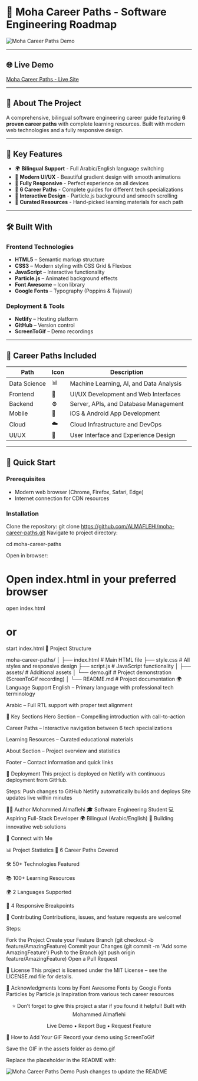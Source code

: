 # 🚀 Moha Career Paths - Software Engineering Roadmap

![Moha Career Paths Demo](./assets/demo.gif)

---

## 🌐 Live Demo
[Moha Career Paths - Live Site](https://moha-roadmap.netlify.app/)

---

## 📖 About The Project
A comprehensive, bilingual software engineering career guide featuring **6 proven career paths** with complete learning resources. Built with modern web technologies and a fully responsive design.

---

## 🎯 Key Features
- 🌍 **Bilingual Support** - Full Arabic/English language switching  
- 🎨 **Modern UI/UX** - Beautiful gradient design with smooth animations  
- 📱 **Fully Responsive** - Perfect experience on all devices  
- 🚀 **6 Career Paths** - Complete guides for different tech specializations  
- 💫 **Interactive Design** - Particle.js background and smooth scrolling  
- 🎯 **Curated Resources** - Hand-picked learning materials for each path  

---

## 🛠️ Built With
### Frontend Technologies
- **HTML5** – Semantic markup structure  
- **CSS3** – Modern styling with CSS Grid & Flexbox  
- **JavaScript** – Interactive functionality  
- **Particle.js** – Animated background effects  
- **Font Awesome** – Icon library  
- **Google Fonts** – Typography (Poppins & Tajawal)  

### Deployment & Tools
- **Netlify** – Hosting platform  
- **GitHub** – Version control  
- **ScreenToGif** – Demo recordings  

---

## 🎨 Career Paths Included
| Path        | Icon | Description                               |
|-------------|------|-------------------------------------------|
| Data Science | 📊 | Machine Learning, AI, and Data Analysis   |
| Frontend    | 🎨 | UI/UX Development and Web Interfaces       |
| Backend     | ⚙️ | Server, APIs, and Database Management      |
| Mobile      | 📱 | iOS & Android App Development              |
| Cloud       | ☁️ | Cloud Infrastructure and DevOps            |
| UI/UX       | 🎯 | User Interface and Experience Design        |

---

## 🚀 Quick Start
### Prerequisites
- Modern web browser (Chrome, Firefox, Safari, Edge)  
- Internet connection for CDN resources  

### Installation
Clone the repository:
git clone https://github.com/ALMAFLEHI/moha-career-paths.git
Navigate to project directory:

cd moha-career-paths

Open in browser:
# Open index.html in your preferred browser
open index.html
# or
start index.html
📁 Project Structure


moha-career-paths/
│
├── index.html          # Main HTML file
├── style.css           # All styles and responsive design
├── script.js           # JavaScript functionality
│
├── assets/             # Additional assets
│   └── demo.gif        # Project demonstration (ScreenToGif recording)
│
└── README.md           # Project documentation
🌍 Language Support
English – Primary language with professional tech terminology

Arabic – Full RTL support with proper text alignment

🎯 Key Sections
Hero Section – Compelling introduction with call-to-action

Career Paths – Interactive navigation between 6 tech specializations

Learning Resources – Curated educational materials

About Section – Project overview and statistics

Footer – Contact information and quick links

🚀 Deployment
This project is deployed on Netlify with continuous deployment from GitHub.

Steps:
Push changes to GitHub
Netlify automatically builds and deploys
Site updates live within minutes

👨‍💻 Author
Mohammed Almaflehi
🎓 Software Engineering Student
💻 Aspiring Full-Stack Developer
🌍 Bilingual (Arabic/English)
📍 Building innovative web solutions

🔗 Connect with Me





📊 Project Statistics
🎯 6 Career Paths Covered

🛠️ 50+ Technologies Featured

📚 100+ Learning Resources

🌍 2 Languages Supported

📱 4 Responsive Breakpoints

🤝 Contributing
Contributions, issues, and feature requests are welcome!

Steps:

Fork the Project
Create your Feature Branch (git checkout -b feature/AmazingFeature)
Commit your Changes (git commit -m 'Add some AmazingFeature')
Push to the Branch (git push origin feature/AmazingFeature)
Open a Pull Request

📄 License
This project is licensed under the MIT License – see the LICENSE.md file for details.

🙏 Acknowledgments
Icons by Font Awesome
Fonts by Google Fonts
Particles by Particle.js
Inspiration from various tech career resources

<div align="center">
⭐️ Don’t forget to give this project a star if you found it helpful!
Built with Mohammed Almaflehi

Live Demo • Report Bug • Request Feature

</div>
📸 How to Add Your GIF
Record your demo using ScreenToGif

Save the GIF in the assets folder as demo.gif

Replace the placeholder in the README with:

![Moha Career Paths Demo](./assets/demo.gif)
Push changes to update the README
